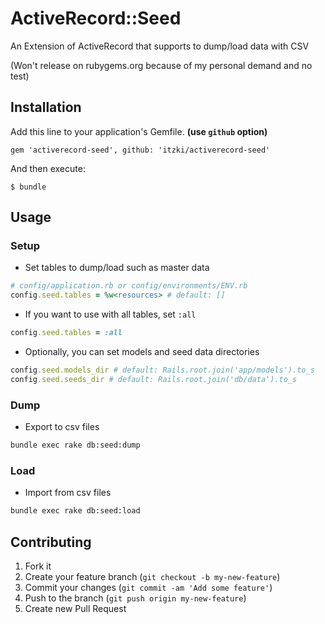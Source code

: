 # ActiveRecord::Seed

An Extension of ActiveRecord that supports to dump/load data with CSV

(Won't release on rubygems.org because of my personal demand and no test)

## Installation

Add this line to your application's Gemfile. **(use `github` option)**

    gem 'activerecord-seed', github: 'itzki/activerecord-seed'

And then execute:

    $ bundle

## Usage

### Setup

* Set tables to dump/load such as master data

```ruby
# config/application.rb or config/environments/ENV.rb
config.seed.tables = %w<resources> # default: []
```

* If you want to use with all tables, set `:all`

```ruby
config.seed.tables = :all
```

* Optionally, you can set models and seed data directories

```ruby
config.seed.models_dir # default: Rails.root.join('app/models').to_s
config.seed.seeds_dir # default: Rails.root.join('db/data').to_s
```

### Dump

* Export to csv files

```sh
bundle exec rake db:seed:dump
```

### Load

* Import from csv files

```sh
bundle exec rake db:seed:load
```

## Contributing

1. Fork it
2. Create your feature branch (`git checkout -b my-new-feature`)
3. Commit your changes (`git commit -am 'Add some feature'`)
4. Push to the branch (`git push origin my-new-feature`)
5. Create new Pull Request
